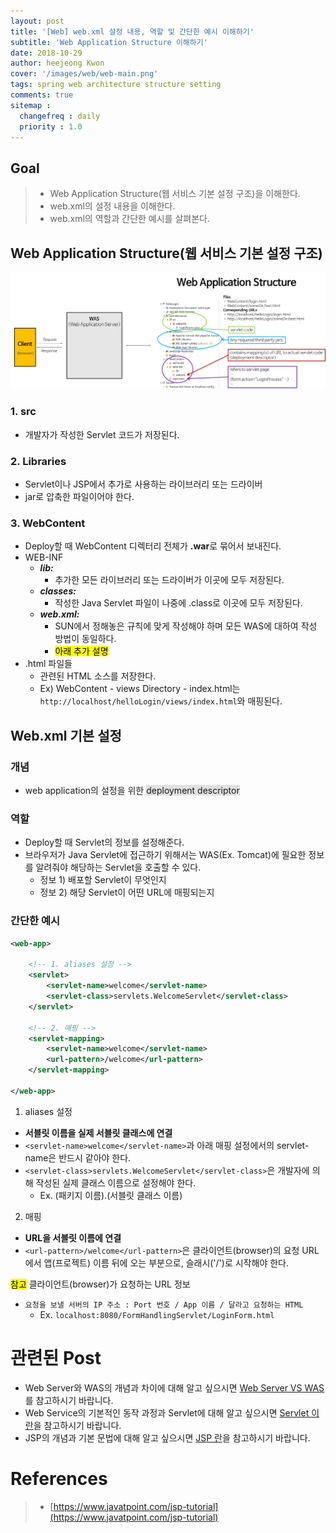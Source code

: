 ```yaml
---
layout: post
title: '[Web] web.xml 설정 내용, 역할 및 간단한 예시 이해하기'
subtitle: 'Web Application Structure 이해하기'
date: 2018-10-29
author: heejeong Kwon
cover: '/images/web/web-main.png'
tags: spring web architecture structure setting
comments: true
sitemap :
  changefreq : daily
  priority : 1.0
---
```



## Goal
> - Web Application Structure(웹 서비스 기본 설정 구조)을 이해한다.
> - web.xml의 설정 내용을 이해한다.
> - web.xml의 역할과 간단한 예시를 살펴본다.

## Web Application Structure(웹 서비스 기본 설정 구조)
![](/images/web/web-application-structure.png)
### 1. src
* 개발자가 작성한 Servlet 코드가 저장된다.

### 2. Libraries
* Servlet이나 JSP에서 추가로 사용하는 라이브러리 또는 드라이버
* jar로 압축한 파일이어야 한다.

### 3. WebContent
* Deploy할 때 WebContent 디렉터리 전체가 **.war**로 묶어서 보내진다.
* WEB-INF
  * ***lib:*** 
    * 추가한 모든 라이브러리 또는 드라이버가 이곳에 모두 저장된다.
  * ***classes:*** 
    * 작성한 Java Servlet 파일이 나중에 .class로 이곳에 모두 저장된다.
  * ***web.xml:*** 
    * SUN에서 정해놓은 규칙에 맞게 작성해야 하며 모든 WAS에 대하여 작성 방법이 동일하다.
    * <mark>아래 추가 설명</mark>
* .html 파일들
  * 관련된 HTML 소스를 저장한다.
  * Ex) WebContent - views Directory - index.html는 `http://localhost/helloLogin/views/index.html`와 매핑된다.


## Web.xml 기본 설정 
### 개념 
* web application의 설정을 위한 <span style="background-color: #e1e1e1">deployment descriptor</span>

### 역할
* Deploy할 때 Servlet의 정보를 설정해준다.
* 브라우저가 Java Servlet에 접근하기 위해서는 WAS(Ex. Tomcat)에 필요한 정보를 알려줘야 해당하는 Servlet을 호출할 수 있다.
  * 정보 1) 배포할 Servlet이 무엇인지
  * 정보 2) 해당 Servlet이 어떤 URL에 매핑되는지

### 간단한 예시

```xml
<web-app>

    <!-- 1. aliases 설정 -->
    <servlet>
        <servlet-name>welcome</servlet-name>
        <servlet-class>servlets.WelcomeServlet</servlet-class>
    </servlet>

    <!-- 2. 매핑 -->
    <servlet-mapping>
        <servlet-name>welcome</servlet-name>
        <url-pattern>/welcome</url-pattern>
    </servlet-mapping>

</web-app>
```

1. aliases 설정
  * **서블릿 이름을 실제 서블릿 클래스에 연결**
  * `<servlet-name>welcome</servlet-name>`과 아래 매핑 설정에서의 servlet-name은 반드시 같아야 한다.
  * `<servlet-class>servlets.WelcomeServlet</servlet-class>`은 개발자에 의해 작성된 실제 클래스 이름으로 설정해야 한다.
    * Ex. (패키지 이름).(서블릿 클래스 이름)
2. 매핑
  * **URL을 서블릿 이름에 연결**
  * `<url-pattern>/welcome</url-pattern>`은 클라이언트(browser)의 요청 URL에서 앱(프로젝트) 이름 뒤에 오는 부분으로, 슬래시('/')로 시작해야 한다.

<mark>참고</mark>  클라이언트(browser)가 요청하는 URL 정보
* `요청을 보낼 서버의 IP 주소 : Port 번호 / App 이름 / 달라고 요청하는 HTML`
  * Ex. `localhost:8080/FormHandlingServlet/LoginForm.html`


# 관련된 Post
* Web Server와 WAS의 개념과 차이에 대해 알고 싶으시면 [Web Server VS WAS](https://gmlwjd9405.github.io/2018/10/27/webserver-vs-was.html)를 참고하시기 바랍니다.
* Web Service의 기본적인 동작 과정과 Servlet에 대해 알고 싶으시면 [Servlet 이란](https://gmlwjd9405.github.io/2018/10/28/servlet.html)을 참고하시기 바랍니다.
* JSP의 개념과 기본 문법에 대해 알고 싶으시면 [JSP 란](https://gmlwjd9405.github.io/2018/11/03/jsp.html)을 참고하시기 바랍니다.


# References
> - [https://www.javatpoint.com/jsp-tutorial](https://www.javatpoint.com/jsp-tutorial)